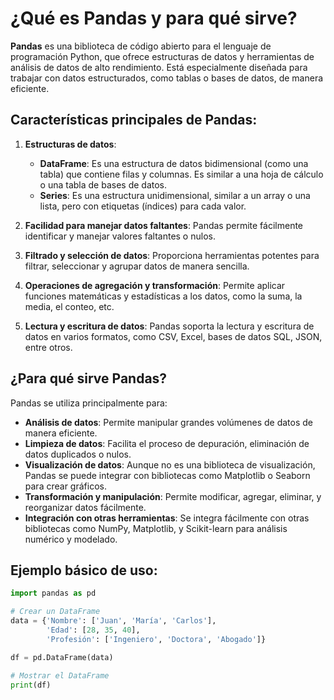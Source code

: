 # ¿Qué es Pandas y para qué sirve?

**Pandas** es una biblioteca de código abierto para el lenguaje de programación Python, que ofrece estructuras de datos y herramientas de análisis de datos de alto rendimiento. Está especialmente diseñada para trabajar con datos estructurados, como tablas o bases de datos, de manera eficiente.

## Características principales de Pandas:

1. **Estructuras de datos**:
   - **DataFrame**: Es una estructura de datos bidimensional (como una tabla) que contiene filas y columnas. Es similar a una hoja de cálculo o una tabla de bases de datos.
   - **Series**: Es una estructura unidimensional, similar a un array o una lista, pero con etiquetas (índices) para cada valor.

2. **Facilidad para manejar datos faltantes**: Pandas permite fácilmente identificar y manejar valores faltantes o nulos.

3. **Filtrado y selección de datos**: Proporciona herramientas potentes para filtrar, seleccionar y agrupar datos de manera sencilla.

4. **Operaciones de agregación y transformación**: Permite aplicar funciones matemáticas y estadísticas a los datos, como la suma, la media, el conteo, etc.

5. **Lectura y escritura de datos**: Pandas soporta la lectura y escritura de datos en varios formatos, como CSV, Excel, bases de datos SQL, JSON, entre otros.

## ¿Para qué sirve Pandas?

Pandas se utiliza principalmente para:

- **Análisis de datos**: Permite manipular grandes volúmenes de datos de manera eficiente.
- **Limpieza de datos**: Facilita el proceso de depuración, eliminación de datos duplicados o nulos.
- **Visualización de datos**: Aunque no es una biblioteca de visualización, Pandas se puede integrar con bibliotecas como Matplotlib o Seaborn para crear gráficos.
- **Transformación y manipulación**: Permite modificar, agregar, eliminar, y reorganizar datos fácilmente.
- **Integración con otras herramientas**: Se integra fácilmente con otras bibliotecas como NumPy, Matplotlib, y Scikit-learn para análisis numérico y modelado.

## Ejemplo básico de uso:

```python
import pandas as pd

# Crear un DataFrame
data = {'Nombre': ['Juan', 'María', 'Carlos'],
        'Edad': [28, 35, 40],
        'Profesión': ['Ingeniero', 'Doctora', 'Abogado']}

df = pd.DataFrame(data)

# Mostrar el DataFrame
print(df)
